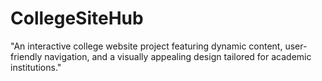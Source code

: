 # CollegeSiteHub
"An interactive college website project featuring dynamic content, user-friendly navigation, and a visually appealing design tailored for academic institutions."
